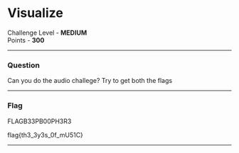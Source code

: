# Visualize 

Challenge Level - __MEDIUM__  
Points - __300__

---
### Question
Can you do the audio challege?
Try to get both the flags

---

### Flag
FLAGB33PB00PH3R3

flag{th3_3y3s_0f_mU51C}

---
